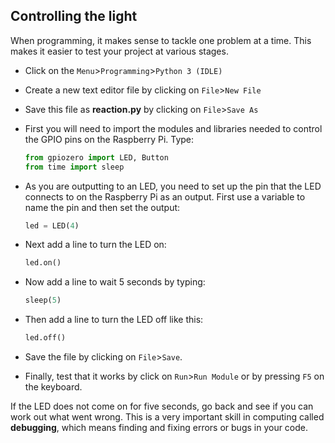 ## Controlling the light

When programming, it makes sense to tackle one problem at a time. This makes it easier to test your project at various stages.

- Click on the  `Menu`>`Programming`>`Python 3 (IDLE)`

- Create a new text editor file by clicking on `File`>`New File`

- Save this file as **reaction.py** by clicking on `File`>`Save As`

- First you will need to import the modules and libraries needed to control the GPIO pins on the Raspberry Pi. Type:

	```python
	from gpiozero import LED, Button
	from time import sleep
	```

- As you are outputting to an LED, you need to set up the pin that the LED connects to on the Raspberry Pi as an output. First use a variable to name the pin and then set the output:

	```python
	led = LED(4)
	```
	
- Next add a line to turn the LED on:

	```python
	led.on()
	```
	
- Now add a line to wait 5 seconds by typing:

	```python
	sleep(5)
	```

- Then add a line to turn the LED off like this:

	```python
	led.off()
	```
- Save the file by clicking on `File`>`Save`.

- Finally, test that it works by click on `Run`>`Run Module` or by pressing `F5` on the keyboard.

If the LED does not come on for five seconds, go back and see if you can work out what went wrong. This is a very important skill in computing called **debugging**, which means finding and fixing errors or bugs in your code.


